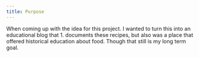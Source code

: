 ```yaml
---
title: Purpose
---
```



When coming up with the idea for this project. I wanted to turn this into an educational blog that 1.  documents these recipes, but also was a place that offered historical education about food. Though that still is my long term goal. 